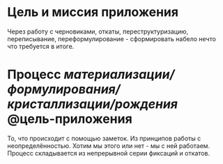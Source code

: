 #  Цель и миссия приложения

Через работу с черновиками, откаты, переструктуризацию, переписывание, переформулирование - сформировать набело нечто что требуется в итоге.

# Процесс *материализации/формулирования/кристаллизации/рождения* @цель-приложения
То, что происходит с помощью заметок. Из принципов работы с неопределённостью. Хотим мы этого или нет - мы с ней работаем. Процесс складывается из непрерывной серии фиксаций и откатов.